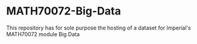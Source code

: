 # MATH70072-Big-Data
This repository has for sole purpose the hosting of a dataset for Imperial's MATH70072 module Big Data
